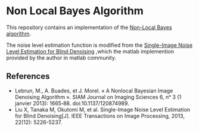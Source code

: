 # Non Local Bayes Algorithm #
This repository contains an implementation of the [Non-Local Bayes algorithm](http://epubs.siam.org/doi/abs/10.1137/120874989).

The noise level estimation function is modified from the [Single-Image Noise Level Estimation for Blind Denoising](https://ieeexplore.ieee.org/abstract/document/6607209/) ,which the matlab implemention provided by the author in matlab community.

## References ##

* Lebrun, M., A. Buades, et J. Morel. « A Nonlocal Bayesian Image Denoising Algorithm ». SIAM Journal on Imaging Sciences 6, nᵒ 3 (1 janvier 2013): 1665‑88. doi:10.1137/120874989.
* Liu X, Tanaka M, Okutomi M, et al. Single-Image Noise Level Estimation for Blind Denoising[J]. IEEE Transactions on Image Processing, 2013, 22(12): 5226-5237. 